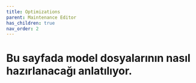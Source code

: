 ```yaml
---
title: Optimizations
parent: Maintenance Editor
has_children: true
nav_order: 2
---
```


# Bu sayfada model dosyalarının nasıl hazırlanacağı anlatılıyor.
